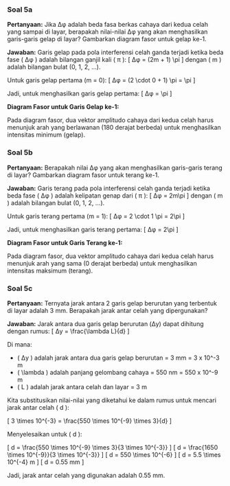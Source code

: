 ### Soal 5a
**Pertanyaan:** Jika Δφ adalah beda fasa berkas cahaya dari kedua celah yang sampai di layar, berapakah nilai-nilai Δφ yang akan menghasilkan garis-garis gelap di layar? Gambarkan diagram fasor untuk gelap ke-1.

**Jawaban:**
Garis gelap pada pola interferensi celah ganda terjadi ketika beda fase \( Δφ \) adalah bilangan ganjil kali \( π \):
\[ Δφ = (2m + 1) \pi \]
dengan \( m \) adalah bilangan bulat (0, 1, 2, ...).

Untuk garis gelap pertama (m = 0):
\[ Δφ = (2 \cdot 0 + 1) \pi = \pi \]

Jadi, untuk menghasilkan garis gelap pertama:
\[ Δφ = \pi \]

**Diagram Fasor untuk Garis Gelap ke-1:**

Pada diagram fasor, dua vektor amplitudo cahaya dari kedua celah harus menunjuk arah yang berlawanan (180 derajat berbeda) untuk menghasilkan intensitas minimum (gelap).

### Soal 5b
**Pertanyaan:** Berapakah nilai Δφ yang akan menghasilkan garis-garis terang di layar? Gambarkan diagram fasor untuk terang ke-1.

**Jawaban:**
Garis terang pada pola interferensi celah ganda terjadi ketika beda fase \( Δφ \) adalah kelipatan genap dari \( π \):
\[ Δφ = 2m\pi \]
dengan \( m \) adalah bilangan bulat (0, 1, 2, ...).

Untuk garis terang pertama (m = 1):
\[ Δφ = 2 \cdot 1 \pi = 2\pi \]

Jadi, untuk menghasilkan garis terang pertama:
\[ Δφ = 2\pi \]

**Diagram Fasor untuk Garis Terang ke-1:**

Pada diagram fasor, dua vektor amplitudo cahaya dari kedua celah harus menunjuk arah yang sama (0 derajat berbeda) untuk menghasilkan intensitas maksimum (terang).

### Soal 5c
**Pertanyaan:** Ternyata jarak antara 2 garis gelap berurutan yang terbentuk di layar adalah 3 mm. Berapakah jarak antar celah yang dipergunakan?

**Jawaban:**
Jarak antara dua garis gelap berurutan (Δy) dapat dihitung dengan rumus:
\[ Δy = \frac{\lambda L}{d} \]

Di mana:
- \( Δy \) adalah jarak antara dua garis gelap berurutan = 3 mm = 3 x 10^-3 m
- \( \lambda \) adalah panjang gelombang cahaya = 550 nm = 550 x 10^-9 m
- \( L \) adalah jarak antara celah dan layar = 3 m

Kita substitusikan nilai-nilai yang diketahui ke dalam rumus untuk mencari jarak antar celah \( d \):

\[ 3 \times 10^{-3} = \frac{550 \times 10^{-9} \times 3}{d} \]

Menyelesaikan untuk \( d \):

\[ d = \frac{550 \times 10^{-9} \times 3}{3 \times 10^{-3}} \]
\[ d = \frac{1650 \times 10^{-9}}{3 \times 10^{-3}} \]
\[ d = 550 \times 10^{-6} \]
\[ d = 5.5 \times 10^{-4} m \]
\[ d = 0.55 mm \]

Jadi, jarak antar celah yang digunakan adalah 0.55 mm.
